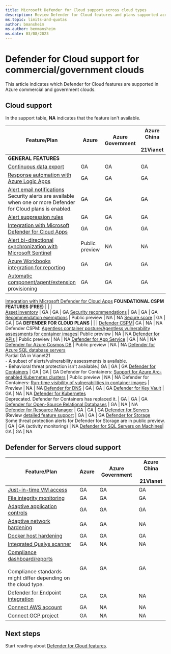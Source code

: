 ```yaml
---
title: Microsoft Defender for Cloud support across cloud types
description: Review Defender for Cloud features and plans supported across different clouds
ms.topic: limits-and-quotas
author: bmansheim
ms.author: benmansheim
ms.date: 03/08/2023
---
```


# Defender for Cloud support for commercial/government clouds

This article indicates which Defender for Cloud features are supported in Azure commercial and government clouds. 

## Cloud support

In the support table, **NA** indicates that the feature isn't available.

**Feature/Plan** | **Azure** | **Azure Government** | **Azure China**<br/><br/>**21Vianet**
--- | --- | --- | --- 
**GENERAL FEATURES** | | |
[Continuous data export](./continuous-export.md) | GA | GA | GA
[Response automation with Azure Logic Apps ](./workflow-automation.md) | GA | GA | GA
[Alert email notifications](./configure-email-notifications.md)<br/>Security alerts are available when one or more Defender for Cloud plans is enabled. | GA | GA | GA
[Alert suppression rules](./alerts-suppression-rules.md) | GA | GA | GA
[Integration with Microsoft Defender for Cloud Apps](other-threat-protections.md#display-recommendations-in-microsoft-defender-for-cloud-apps) | GA | GA | GA
[Alert bi-directional synchronization with Microsoft Sentinel](../sentinel/connect-azure-security-center.md) | Public preview | NA | NA
[Azure Workbooks integration for reporting](./custom-dashboards-azure-workbooks.md) | GA | GA | GA
[Automatic component/agent/extension provisioning](monitoring-components.md) | GA | GA | GA
[Integration with Microsoft Defender for Cloud Apps](./other-threat-protections.md)
**FOUNDATIONAL CSPM FEATURES (FREE)** | | |  
[Asset inventory](asset-inventory.md) | GA | GA | GA
[Security recommendations](security-policy-concept.md) | GA | GA | GA
[Recommendation exemptions](exempt-resource.md) | Public preview | NA | NA
[Secure score](secure-score-security-controls.md) | GA | GA | GA
**DEFENDER FOR CLOUD PLANS** | | | 
[Defender CSPM](concept-cloud-security-posture-management.md)| GA | NA | NA
Defender CSPM: [Agentless container posture/Agentless vulnerability assessments for container images](concept-agentless-containers.md)| Public preview | NA | NA
[Defender for APIs](defender-for-apis-introduction.md) | Public preview | NA | NA
[Defender for App Service](defender-for-app-service-introduction.md) | GA | NA | NA
[Defender for Azure Cosmos DB](concept-defender-for-cosmos.md) | Public preview | NA | NA
[Defender for Azure SQL database servers](defender-for-sql-introduction.md)<br/>Partial GA in Vianet21<br/> - A subset of alerts/vulnerability assessments is available.<br/>- Behavioral threat protection isn't available.| GA | GA | GA
[Defender for Containers](defender-for-containers-introduction.md) | GA | GA | GA
Defender for Containers: [Support for Azure Arc-enabled Kubernetes clusters](defender-for-containers-introduction.md) | Public preview | NA | NA
Defender for Containers: [Run-time visibility of vulnerabilities in container images](defender-for-containers-vulnerability-assessment-azure.md#view-vulnerabilities-for-images-running-on-your-aks-clusters) | Preview | NA | NA
[Defender for DNS](defender-for-dns-introduction.md) | GA | GA | GA
[Defender for Key Vault](./defender-for-key-vault-introduction.md) | GA | NA | NA
[Defender for Kubernetes](./defender-for-kubernetes-introduction.md)<br/> Deprecated. Defender for Containers has replaced it. | GA | GA | GA
[Defender for Open-Source Relational Databases](defender-for-databases-introduction.md) | GA | NA | NA  
[Defender for Resource Manager](./defender-for-resource-manager-introduction.md) | GA | GA | GA
[Defender for Servers](plan-defender-for-servers.md) (Review [detailed feature support](#defender-for-servers-cloud-support) | GA | GA | GA
[Defender for Storage](./defender-for-storage-introduction.md)<br/> Some threat protection alerts for Defender for Storage are in public preview. | GA | GA (activity monitoring) | NA
[Defender for SQL Servers on Machines](./defender-for-sql-introduction.md)| GA | GA | NA


## Defender for Servers cloud support

**Feature/Plan** | **Azure** | **Azure Government** | **Azure China**<br/><br/>**21Vianet**
--- | --- | --- | --- 
[Just-in-time VM access](./just-in-time-access-usage.md) | GA | GA | GA
[File integrity monitoring](./file-integrity-monitoring-overview.md)  | GA | GA | GA
[Adaptive application controls](./adaptive-application-controls.md)  | GA | GA | GA
[Adaptive network hardening](./adaptive-network-hardening.md) | GA | GA | NA
[Docker host hardening](./harden-docker-hosts.md)  | GA | GA | GA
[Integrated Qualys scanner](./deploy-vulnerability-assessment-vm.md) | GA | NA | NA
[Compliance dashboard/reports](./regulatory-compliance-dashboard.md)<br/><br/> Compliance standards might differ depending on the cloud type.| GA | GA | GA
[Defender for Endpoint integration](./integration-defender-for-endpoint.md) | GA | GA | NA
[Connect AWS account](./quickstart-onboard-aws.md) | GA | NA | NA
[Connect GCP project](./quickstart-onboard-gcp.md) | GA | NA | NA

## Next steps

Start reading about [Defender for Cloud features](defender-for-cloud-introduction.md).
